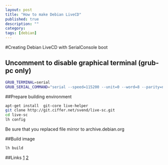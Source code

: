 ```yaml
---
layout: post
title: "How to make Debian LiveCD"
published: true
description: ""
category: 
tags: [debian]
---
```

#Creating Debian LiveCD with SerialConsole boot


## Uncomment to disable graphical terminal (grub-pc only)

```bash
GRUB_TERMINAL=serial
GRUB_SERIAL_COMMAND="serial --speed=115200 --unit=0 --word=8 --parity=no --stop=1"
```

##Prepare building environment

```bash
apt-get install  git-core live-helper
git clone http://git.ciffer.net/svend/live-sc.git
cd live-sc
lh config
```

Be sure that you replaced file mirror to archive.debian.org

##Build image

```bash
lh build
```


##Links
[1](http://svend.ciffer.net/tech/livesc/)
[2](https://help.ubuntu.com/community/SerialConsoleHowto)
